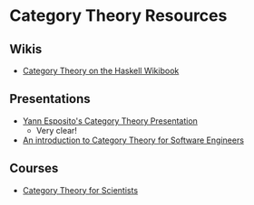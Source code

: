 # Category Theory Resources
## Wikis
- [Category Theory on the Haskell Wikibook](http://en.wikibooks.org/wiki/Haskell/Category_theory)

## Presentations
- [Yann Esposito's Category Theory Presentation](http://yogsototh.github.io/Category-Theory-Presentation/)
  - Very clear!
- [An introduction to Category Theory for Software Engineers](http://www.cs.toronto.edu/~sme/presentations/cat101.pdf)

## Courses
- [Category Theory for Scientists](http://ocw.mit.edu/courses/mathematics/18-s996-category-theory-for-scientists-spring-2013/index.htm)

